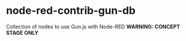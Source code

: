 # node-red-contrib-gun-db
Collection of nodes to use Gun.js with Node-RED **WARNING: CONCEPT STAGE ONLY**
